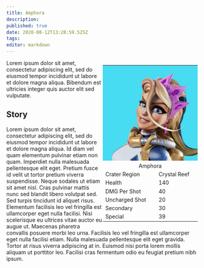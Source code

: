 ```yaml
---
title: Amphora
description: 
published: true
date: 2020-08-12T13:28:59.525Z
tags: 
editor: markdown
---
```


<div style="float: right;">
  <table class="infobox character">
  	<tbody>
      <tr><td colspan="2" style="padding: 0;"><img src="/ra-characters-amphora.jpg" alt="ra-characters-amphora.jpg" width="250px"></td></tr>
    	<tr><td colspan="2" style="text-align: center;">Amphora</td></tr>
      <tr><td>Crater Region</td><td>Crystal Reef</td></tr>
    	<tr><td>Health</td><td>140</td></tr>
      <tr><td>DMG Per Shot</td><td>40</td></tr>
      <tr><td>Uncharged Shot</td><td>20</td></tr>
      <tr><td>Secondary</td><td>30</td></tr>
      <tr><td>Special</td><td>39</td></tr>
  	</tbody>
	</table>
</div>
<div>
Lorem ipsum dolor sit amet, consectetur adipiscing elit, sed do eiusmod tempor incididunt ut labore et dolore magna aliqua. Bibendum est ultricies integer quis auctor elit sed vulputate.
  
## Story
Lorem ipsum dolor sit amet, consectetur adipiscing elit, sed do eiusmod tempor incididunt ut labore et dolore magna aliqua. Id diam vel quam elementum pulvinar etiam non quam. Imperdiet nulla malesuada pellentesque elit eget. Pretium fusce id velit ut tortor pretium viverra suspendisse. Neque sodales ut etiam sit amet nisl. Cras pulvinar mattis nunc sed blandit libero volutpat sed. Sed turpis tincidunt id aliquet risus. Elementum facilisis leo vel fringilla est ullamcorper eget nulla facilisi. Nisi scelerisque eu ultrices vitae auctor eu augue ut. Maecenas pharetra convallis posuere morbi leo urna. Facilisis leo vel fringilla est ullamcorper eget nulla facilisi etiam. Nulla malesuada pellentesque elit eget gravida. Tortor at risus viverra adipiscing at in. Euismod nisi porta lorem mollis aliquam ut porttitor leo. Facilisi cras fermentum odio eu feugiat pretium nibh ipsum.